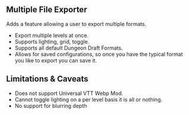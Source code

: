 ## Multiple File Exporter

Adds a feature allowing a user to export multiple formats.

* Export multiple levels at once.
* Supports lighting, grid, toggle.
* Supports all default Dungeon Draft Formats.
* Allows for saved configurations, so once you have the typical format you like to export you can save it.

## Limitations & Caveats

* Does not support Universal VTT Webp Mod.
* Cannot toggle lighting on a per level basis it is all or nothing.
* No support for blurring depth
